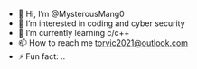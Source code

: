 - 👋 Hi, I’m @MysterousMang0
- 👀 I’m interested in coding and cyber security
- 🌱 I’m currently learning c/c++
- 📫 How to reach me torvic2021@outlook.com
- ⚡ Fun fact: ..

